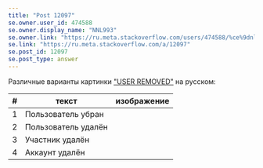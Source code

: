 ```yaml
---
title: "Post 12097"
se.owner.user_id: 474588
se.owner.display_name: "ΝNL993"
se.owner.link: "https://ru.meta.stackoverflow.com/users/474588/%ce%9dnl993"
se.link: "https://ru.meta.stackoverflow.com/a/12097"
se.post_id: 12097
se.post_type: answer
---
```

<p>Различные варианты картинки <a href="https://i.stack.imgur.com/IuXwq.png" rel="nofollow noreferrer">&quot;USER REMOVED&quot;</a> на русском:</p>
<div class="s-table-container">
<table class="s-table">
<thead>
<tr>
<th>#</th>
<th>текст</th>
<th>изображение</th>
</tr>
</thead>
<tbody>
<tr>
<td>1</td>
<td>Пользователь убран</td>
<td><img src="https://i.stack.imgur.com/MDcQm.png" alt="" /></td>
</tr>
<tr>
<td>2</td>
<td>Пользователь удалён</td>
<td><img src="https://i.stack.imgur.com/dbHaQ.png" alt="" /></td>
</tr>
<tr>
<td>3</td>
<td>Участник удалён</td>
<td><img src="https://i.stack.imgur.com/Vhue1.png" alt="" /></td>
</tr>
<tr>
<td>4</td>
<td>Аккаунт удалён</td>
<td><img src="https://i.stack.imgur.com/5ivNp.png" alt="" /></td>
</tr>
</tbody>
</table>
</div>
